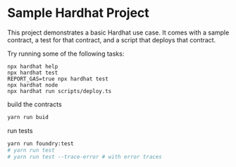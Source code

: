 # Sample Hardhat Project

This project demonstrates a basic Hardhat use case. It comes with a sample contract, a test for that contract, and a script that deploys that contract.

Try running some of the following tasks:

```shell
npx hardhat help
npx hardhat test
REPORT_GAS=true npx hardhat test
npx hardhat node
npx hardhat run scripts/deploy.ts
```

build the contracts
```bash
yarn run buid
```

run tests
```bash
yarn run foundry:test
# yarn run test
# yarn run test --trace-error # with error traces
```
